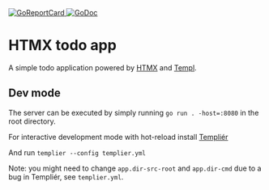 <a href="https://goreportcard.com/report/github.com/romshark/htmx-demo-todoapp">
    <img src="https://goreportcard.com/badge/github.com/romshark/htmx-demo-todoapp" alt="GoReportCard">
</a>
<a href="https://pkg.go.dev/github.com/romshark/htmx-demo-todoapp">
    <img src="https://godoc.org/github.com/romshark/htmx-demo-todoapp?status.svg" alt="GoDoc">
</a>

# HTMX todo app

A simple todo application powered by [HTMX](https://htmx.org) and
[Templ](https://templ.guide).

## Dev mode

The server can be executed by simply running `go run . -host=:8080` in the root directory.

For interactive development mode with hot-reload install
[Templiér](https://github.com/romshark/templier)

And run `templier --config templier.yml`

Note: you might need to change `app.dir-src-root` and `app.dir-cmd`
due to a bug in Templiér, see `templier.yml`.

